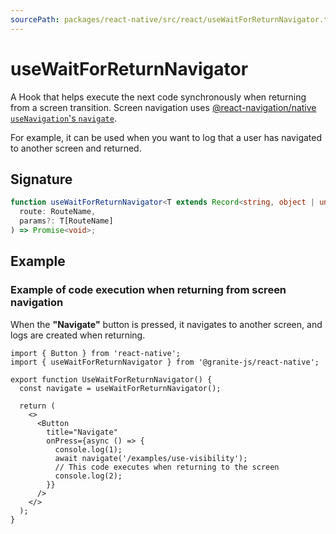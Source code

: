 ```yaml
---
sourcePath: packages/react-native/src/react/useWaitForReturnNavigator.ts
---
```


# useWaitForReturnNavigator

A Hook that helps execute the next code synchronously when returning from a screen transition.
Screen navigation uses [@react-navigation/native `useNavigation`'s `navigate`](https://reactnavigation.org/docs/6.x/navigation-prop#navigate).

For example, it can be used when you want to log that a user has navigated to another screen and returned.

## Signature

```typescript
function useWaitForReturnNavigator<T extends Record<string, object | undefined>>(): <RouteName extends keyof T>(
  route: RouteName,
  params?: T[RouteName]
) => Promise<void>;
```

## Example

### Example of code execution when returning from screen navigation

When the **"Navigate"** button is pressed, it navigates to another screen, and logs are created when returning.

```tsx
import { Button } from 'react-native';
import { useWaitForReturnNavigator } from '@granite-js/react-native';

export function UseWaitForReturnNavigator() {
  const navigate = useWaitForReturnNavigator();

  return (
    <>
      <Button
        title="Navigate"
        onPress={async () => {
          console.log(1);
          await navigate('/examples/use-visibility');
          // This code executes when returning to the screen
          console.log(2);
        }}
      />
    </>
  );
}
```
